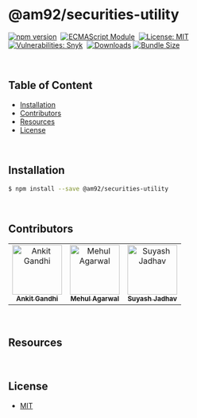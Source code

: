 # @am92/securities-utility

[![npm version](https://img.shields.io/npm/v/@am92/securities-utility?style=for-the-badge)](https://www.npmjs.com/package/@am92/securities-utility)&nbsp;
[![ECMAScript Module](https://img.shields.io/badge/ECMAScript-Module%20Only-red?style=for-the-badge)](https://nodejs.org/api/esm.html)&nbsp;
[![License: MIT](https://img.shields.io/npm/l/@am92/securities-utility?color=yellow&style=for-the-badge)](https://opensource.org/licenses/MIT)&nbsp;
[![Vulnerabilities: Snyk](https://img.shields.io/snyk/vulnerabilities/npm/@am92/securities-utility?style=for-the-badge)](https://security.snyk.io/package/npm/@am92%2Fxml-utils)&nbsp;
[![Downloads](https://img.shields.io/npm/dy/@am92/securities-utility?style=for-the-badge)](https://npm-stat.com/charts.html?package=%40m92%2Fxml-utils)
[![Bundle Size](https://img.shields.io/bundlephobia/minzip/@am92/securities-utility?style=for-the-badge)](https://bundlephobia.com/package/@am92/securities-utility)

<br />

## Table of Content
- [Installation](#installation)
- [Contributors](#contributors)
- [Resources](#resources)
- [License](#license)

<br />

## Installation
```bash
$ npm install --save @am92/securities-utility
```
<br />

## Contributors
<table>
  <tbody>
    <tr>
      <td align="center">
        <a href='https://github.com/ankitgandhi452'>
          <img src="https://avatars.githubusercontent.com/u/8692027?s=400&v=4" width="100px;" alt="Ankit Gandhi"/>
          <br />
          <sub><b>Ankit Gandhi</b></sub>
        </a>
      </td>
      <td align="center">
        <a href='https://github.com/agarwalmehul'>
          <img src="https://avatars.githubusercontent.com/u/8692023?s=400&v=4" width="100px;" alt="Mehul Agarwal"/>
          <br />
          <sub><b>Mehul Agarwal</b></sub>
        </a>
      </td>
      <td align="center">
        <a href='https://github.com/jsuyash'>
          <img src="https://avatars.githubusercontent.com/u/18147118?v=4" width="100px;" alt="Suyash Jadhav"/>
          <br />
          <sub><b>Suyash Jadhav</b></sub>
        </a>
      </td>
    </tr>
  </tbody>
</table>

<br />

## Resources
<br />

## License
* [MIT](https://opensource.org/licenses/MIT)


<br />
<br />
